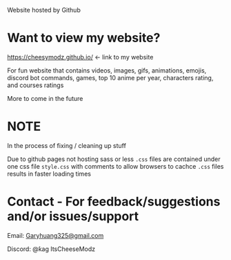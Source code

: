 Website hosted by Github

# Want to view my website?
https://cheesymodz.github.io/ <- link to my website

For fun website that contains videos, images, gifs, animations, emojis, discord bot commands, games, top 10 anime per year, characters rating, and courses ratings

More to come in the future

# NOTE
In the process of fixing / cleaning up stuff

Due to github pages not hosting sass or less `.css` files are contained under one css file `style.css` with comments to allow browsers to cachce `.css` files results in faster loading times

# Contact - For feedback/suggestions and/or issues/support
Email: Garyhuang325@gmail.com

Discord: @ƙag ItsCheeseModz
